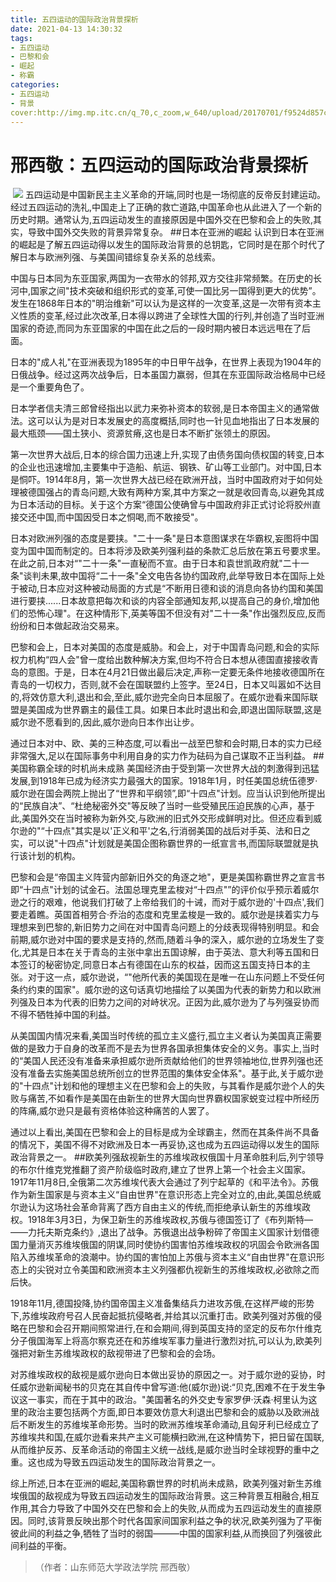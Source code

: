 ```yaml
---
title: 五四运动的国际政治背景探析
date: 2021-04-13 14:30:32
tags:
- 五四运动
- 巴黎和会
- 崛起
- 称霸
categories:
- 五四运动
- 背景
cover:http://img.mp.itc.cn/q_70,c_zoom,w_640/upload/20170701/f9524d857c4c4361bac9e8f89d5bda90_th.jpg
---
```


# 邢西敬：五四运动的国际政治背景探析

​		![](五四运动国际政治背景.jpg)
五四运动是中国新民主主义革命的开端,同时也是一场彻底的反帝反封建运动。经过五四运动的洗礼,中国走上了正确的救亡道路,中国革命也从此进入了一个新的历史时期。通常认为,五四运动发生的直接原因是中国外交在巴黎和会上的失败,其实，导致中国外交失败的背景异常复杂。
##日本在亚洲的崛起
认识到日本在亚洲的崛起是了解五四运动得以发生的国际政治背景的总钥匙，它同时是在那个时代了解日本与欧洲列强、与美国间错综复杂关系的总线索。

中国与日本同为东亚国家,两国为一衣带水的邻邦,双方交往非常频繁。在历史的长河中,国家之间"技术突破和组织形式的变革,可使一国比另一国得到更大的优势”。发生在1868年日本的"明治维新"可以认为是这样的一次变革,这是一次带有资本主义性质的变革,经过此次改革,日本得以跨进了全球性大国的行列,并创造了当时亚洲国家的奇迹,而同为东亚国家的中国在此之后的一段时期内被日本远远甩在了后面。

日本的"成人礼"在亚洲表现为1895年的中日甲午战争，在世界上表现为1904年的日俄战争。经过这两次战争后，日本虽国力赢弱，但其在东亚国际政治格局中已经是一个重要角色了。

日本学者信夫清三郎曾经指出以武力来弥补资本的软弱,是日本帝国主义的通常做法。这可以认为是对日本发展史的高度概括,同时也一针见血地指出了日本发展的最大瓶颈―—国土狭小、资源贫瘠,这也是日本不断扩张领土的原因。

第一次世界大战后,日本的综合国力迅速上升,实现了由债务国向债权国的转变,日本的企业也迅速增加,主要集中于造船、航运、钢铁、矿山等工业部门。对中国,日本是恫吓。1914年8月，第一次世界大战已经在欧洲开战，当时中国政府对于如何处理被德国强占的青岛问题,大致有两种方案,其中方案之一就是收回青岛,以避免其成为日本活动的目标。关于这个方案“德国公使确曾与中国政府非正式讨论将胶州直接交还中国,而中国因受日本之恫喝,而不敢接受"。

日本对欧洲列强的态度是要挟。"二十一条"是日本意图谋求在华霸权,妄图将中国变为国中国而制定的。日本将涉及欧美列强利益的条款汇总后放在第五号要求里。在此之前,日本对“"二十一条"一直秘而不宣。由于日本和袁世凯政府就"二十一条"谈判未果,故中国将“二十一条"全文电告各协约国政府,此举导致日本在国际上处于被动,日本应对这种被动局面的方式是“不断用日德和谈的消息向各协约国和美国进行要挟......日本故意把每次和谈的内容全部通知友邦,以提高自己的身价,增加他们的恐怖心理"。在这种情形下,英美等国不但没有对"二十一条"作出强烈反应,反而纷纷和日本做起政治交易来。

巴黎和会上，日本对美国的态度是威胁。和会上，对于中国青岛问题,和会的实际权力机构“四人会"曾一度给出数种解决方案,但均不符合日本想从德国直接接收青岛的意图。于是，日本在4月21日做出最后决定,声称一定要无条件地接收德国所在青岛的一切权力，否则,就不会在国联盟约上签字。至24日，日本又叫嚣如不达目的,将效仿意大利,退出和会,至此,威尔逊完全向日本屈服了。在威尔逊看来国际联盟是美国成为世界霸主的最佳工具。如果日本此时退出和会,即退出国际联盟,这是威尔逊不愿看到的,因此,威尔逊向日本作出让步。

通过日本对中、欧、美的三种态度,可以看出一战至巴黎和会时期,日本的实力已经非常强大,足以在国际事务中利用自身的实力作为砝码为自己谋取不正当利益。
##美国称霸全球的时机尚未成熟
美国经济由于受到第一次世界大战的刺激得到迅猛发展,到1918年已成为经济实力最强大的国家。1918年1月，时任美国总统伍德罗·威尔逊在国会两院上抛出了“世界和平纲领”,即“十四点"计划。应当认识到他所提出的“民族自决”、“杜绝秘密外交"等反映了当时一些受殖民压迫民族的心声，基于此,美国外交在当时被称为新外交,与欧洲的旧式外交形成鲜明对比。但还应看到威尔逊的"“十四点"其实是以'正义和平'之名,行消弱美国的战后对手英、法和日之实，可以说"十四点"计划就是美国企图称霸世界的一纸宣言书,而国际联盟就是执行该计划的机构。

巴黎和会是“帝国主义阵营内部新旧外交的角逐之地"，更是美国称霸世界之宣言书即“十四点"计划的试金石。法国总理克里孟梭对“十四点"”的评价似乎预示着威尔逊之行的艰难，他说我们打破了上帝给我们的十诫，而对于威尔逊的'十四点',我们要走着瞧。英国首相劳合·乔治的态度和克里孟梭是一致的。威尔逊是挟着实力与理想来到巴黎的,新旧势力之间在对中国青岛问题上的分歧表现得特别明显。和会前期,威尔逊对中国的要求是支持的,然而,随着斗争的深入，威尔逊的立场发生了变化,尤其是日本在关于青岛的主张中拿出五国谅解，由于英法、意大利等五国和日本签订的秘密协定,同意日本占有德国在山东的权益，因而这五国支持日本的主张。对于这一点，威尔逊说，“"他所代表的美国现在是唯一在山东问题上不受任何条约约束的国家"。威尔逊的这句话真切地描绘了以美国为代表的新势力和以欧洲列强及日本为代表的旧势力之间的对峙状况。正因为此,威尔逊为了与列强妥协而不得不牺牲掉中国的利益。

从美国国内情况来看,美国当时传统的孤立主义盛行,孤立主义者认为美国真正需要做的是致力于自身的改革而不是去为世界各国承担集体安全的义务。事实上,当时的“美国人民还没有准备来承担威尔逊所贡献给他们的世界领袖地位,世界列强也还没有准备去实施美国总统所创立的世界范围的集体安全体系"。基于此,关于威尔逊的"十四点"计划和他的理想主义在巴黎和会上的失败，与其看作是威尔逊个人的失败与痛苦,不如看作是美国在由新生的世界大国向世界霸权国家蜕变过程中所经历的阵痛,威尔逊只是最有资格体验这种痛苦的人罢了。

通过以上看出,美国在巴黎和会上的目标是成为全球霸主，然而在其条件尚不具备的情况下，美国不得不对欧洲及日本一再妥协,这也成为五四运动得以发生的国际政治背景之一。
##欧美列强敌视新生的苏维埃政权
​俄国十月革命胜利后,列宁领导的布尔什维克党推翻了资产阶级临时政府,建立了世界上第一个社会主义国家。1917年11月8日,全俄第二次苏维埃代表大会通过了列宁起草的《和平法令》。苏俄作为新生国家是与资本主义“自由世界"在意识形态上完全对立的,由此,美国总统威尔逊认为这场社会革命背离了西方自由主义的传统,而拒绝承认新生的苏维埃政权。1918年3月3日，为保卫新生的苏维埃政权,苏俄与德国签订了《布列斯特―——力托夫斯克条约》,退出了战争。苏俄退出战争粉碎了帝国主义国家计划借德国力量消灭苏维埃俄国的阴谋,同时使协约国害怕苏维埃政权的巩固会令欧洲各国陷入苏维埃革命的浪潮中。协约国的害怕加上苏俄与资本主义“自由世界"在意识形态上的尖锐对立令美国和欧洲资本主义列强都仇视新生的苏维埃政权,必欲除之而后快。		

1918年11月,德国投降,协约国帝国主义准备集结兵力进攻苏俄,在这样严峻的形势下,苏维埃政府号召人民奋起抵抗侵略者,并给其以沉重打击。欧美列强对苏俄的侵略在巴黎和会召开期间照常进行,在和会期间,得到英国支持的坚定的反布尔什维克分子俄国海军上将高尔察克还在和苏维埃军事力量进行激烈对抗,可以认为,欧美列强把对新生苏维埃政权的敌视带进了巴黎和会的会场。

对苏维埃政权的敌视是威尔逊向日本做出妥协的原因之一。对于威尔逊的妥协，时任威尔逊新闻秘书的贝克在其自传中曾写道:他(威尔逊)说:“贝克,困难不在于发生争议这一事实，而在于其中的政治。"美国著名的外交史专家罗伊·沃森·柯里认为这里的政治主要包括两个方面,即日本要效仿意大利退出巴黎和会的威胁以及欧洲战后不断发生的苏维埃革命形势。当时的欧洲苏维埃革命涌动,且匈牙利已经成立了苏维埃共和国,在威尔逊看来共产主义可能横扫欧洲,在这种情势下，把日留在国联,从而维护反苏、反革命活动的帝国主义统一战线,是威尔逊当时全球视野的重中之重。这也成为导致五四运动发生的国际政治背景之一。

综上所述,日本在亚洲的崛起,美国称霸世界的时机尚未成熟，欧美列强对新生苏维埃俄国的敌视成为导致五四运动发生的国际政治背景。这三种背景互相融合,相互作用,其合力导致了中国外交在巴黎和会上的失败,从而成为五四运动发生的直接原因。同时,该背景反映出那个时代各国家间国家利益之争的状况,欧美列强为了平衡彼此间的利益之争,牺牲了当时的弱国———中国的国家利益,从而换回了列强彼此间利益的平衡。
> （作者：山东师范大学政法学院  邢西敬）